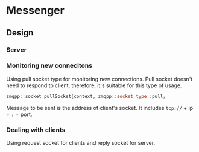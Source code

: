 # Messenger

## Design
### Server
### Monitoring new connecitons
Using pull socket type for monitoring new connections.
Pull socket doesn't need to respond to client, therefore, it's suitable for this type of usage.
```cpp
zmqpp::socket pullSocket{context, zmqpp::socket_type::pull;
```

Message to be sent is the address of client's socket.
It includes `tcp://` + ip + `:` + port.

### Dealing with clients
Using request socket for clients and reply socket for server.


